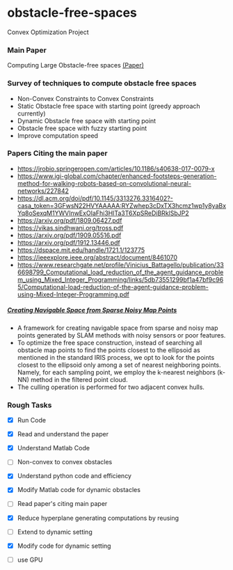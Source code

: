 # obstacle-free-spaces
Convex Optimization Project

### Main Paper
Computing Large Obstacle-free spaces [(Paper)](http://citeseerx.ist.psu.edu/viewdoc/download?doi=10.1.1.479.7244&rep=rep1&type=pdf)

### Survey of techniques to compute obstacle free spaces

- Non-Convex Constraints to Convex Constraints
- Static Obstacle free space with starting point (greedy approach currently)
- Dynamic Obstacle free space with starting point
- Obstacle free space with fuzzy starting point
- Improve computation speed


### Papers Citing the main paper
- https://jrobio.springeropen.com/articles/10.1186/s40638-017-0079-x
- https://www.igi-global.com/chapter/enhanced-footsteps-generation-method-for-walking-robots-based-on-convolutional-neural-networks/227842
- https://dl.acm.org/doi/pdf/10.1145/3313276.3316402?-casa_token=3GFwsN22HVYAAAAA:RYZwhep3cDxTX3hcmz1wp1y8yaBxYq8oSexqM1YWVInwExOIaFhi3HlTa3T6XpSReDiBRklSbJP2
- https://arxiv.org/pdf/1809.06427.pdf
- https://vikas.sindhwani.org/tross.pdf
- https://arxiv.org/pdf/1909.05516.pdf
- https://arxiv.org/pdf/1912.13446.pdf
- https://dspace.mit.edu/handle/1721.1/123775
- https://ieeexplore.ieee.org/abstract/document/8461070
- https://www.researchgate.net/profile/Vinicius_Battagello/publication/336698799_Computational_load_reduction_of_the_agent_guidance_problem_using_Mixed_Integer_Programming/links/5db73551299bf1a47bf9c965/Computational-load-reduction-of-the-agent-guidance-problem-using-Mixed-Integer-Programming.pdf

##### [Creating Navigable Space from Sparse Noisy Map Points](https://arxiv.org/pdf/1903.01503.pdf)
- A framework for creating navigable space from sparse and noisy map points generated by SLAM methods with noisy sensors or poor features.
- To optimize the free space construction, instead of searching all obstacle map points to find the points closest to the ellipsoid as mentioned in the standard IRIS process, we opt to look for the points closest to the ellipsoid only among a set of nearest neighboring points. Namely, for each sampling point, we employ the k-nearest neighbors (k-NN) method in the filtered point cloud.
- The culling operation is performed for two adjacent convex hulls.

### Rough Tasks
- [x] Run Code
- [x] Read and understand the paper
- [x] Understand Matlab Code
- [ ] Non-convex to convex obstacles
- [x] Understand python code and efficiency
- [x] Modify Matlab code for dynamic obstacles
- [ ] Read paper's citing main paper
- [x] Reduce hyperplane generating computations by reusing
- [ ] Extend to dynamic setting
- [x] Modify code for dynamic setting
- [ ] use GPU


